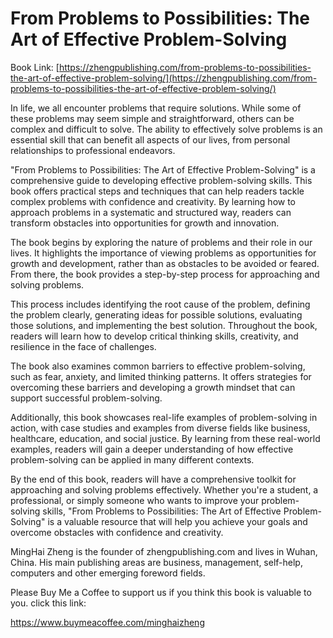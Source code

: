 # From Problems to Possibilities: The Art of Effective Problem-Solving

Book Link: [https://zhengpublishing.com/from-problems-to-possibilities-the-art-of-effective-problem-solving/](https://zhengpublishing.com/from-problems-to-possibilities-the-art-of-effective-problem-solving/)

In life, we all encounter problems that require solutions. While some of these problems may seem simple and straightforward, others can be complex and difficult to solve. The ability to effectively solve problems is an essential skill that can benefit all aspects of our lives, from personal relationships to professional endeavors.

"From Problems to Possibilities: The Art of Effective Problem-Solving" is a comprehensive guide to developing effective problem-solving skills. This book offers practical steps and techniques that can help readers tackle complex problems with confidence and creativity. By learning how to approach problems in a systematic and structured way, readers can transform obstacles into opportunities for growth and innovation.

The book begins by exploring the nature of problems and their role in our lives. It highlights the importance of viewing problems as opportunities for growth and development, rather than as obstacles to be avoided or feared. From there, the book provides a step-by-step process for approaching and solving problems.

This process includes identifying the root cause of the problem, defining the problem clearly, generating ideas for possible solutions, evaluating those solutions, and implementing the best solution. Throughout the book, readers will learn how to develop critical thinking skills, creativity, and resilience in the face of challenges.

The book also examines common barriers to effective problem-solving, such as fear, anxiety, and limited thinking patterns. It offers strategies for overcoming these barriers and developing a growth mindset that can support successful problem-solving.

Additionally, this book showcases real-life examples of problem-solving in action, with case studies and examples from diverse fields like business, healthcare, education, and social justice. By learning from these real-world examples, readers will gain a deeper understanding of how effective problem-solving can be applied in many different contexts.

By the end of this book, readers will have a comprehensive toolkit for approaching and solving problems effectively. Whether you're a student, a professional, or simply someone who wants to improve your problem-solving skills, "From Problems to Possibilities: The Art of Effective Problem-Solving" is a valuable resource that will help you achieve your goals and overcome obstacles with confidence and creativity.

MingHai Zheng is the founder of zhengpublishing.com and lives in Wuhan, China. His main publishing areas are business, management, self-help, computers and other emerging foreword fields.

Please Buy Me a Coffee to support us if you think this book is valuable to you. click this link:

https://www.buymeacoffee.com/minghaizheng
